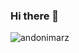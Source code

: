 ### Hi there 👋

<p><img align="center" src="https://github-readme-stats.vercel.app/api/top-langs?username=andonimarz&show_icons=true&locale=en&layout=compact" alt="andonimarz" /></p>

<!--
**andonimarz/andonimarz** is a ✨ _special_ ✨ repository because its `README.md` (this file) appears on your GitHub profile.

Here are some ideas to get you started:

- 🔭 I’m currently working on ...
- 🌱 I’m currently learning ...
- 👯 I’m looking to collaborate on ...
- 🤔 I’m looking for help with ...
- 💬 Ask me about ...
- 📫 How to reach me: ...
- 😄 Pronouns: ...
- ⚡ Fun fact: ...
-->
